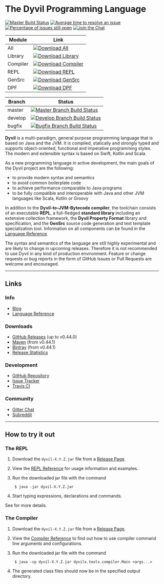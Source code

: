 # The Dyvil Programming Language

[![Master Build Status](https://travis-ci.org/Dyvil/Dyvil.svg?branch=master)](https://travis-ci.org/Dyvil/Dyvil)
[![Average time to resolve an issue](http://isitmaintained.com/badge/resolution/Dyvil/Dyvil.svg)](http://isitmaintained.com/project/Dyvil/Dyvil "Average time to resolve an issue")
[![Percentage of issues still open](http://isitmaintained.com/badge/open/Dyvil/Dyvil.svg)](http://isitmaintained.com/project/Dyvil/Dyvil "Percentage of issues still open")
[![Join the Chat](https://badges.gitter.im/Join%20Chat.svg)](https://gitter.im/Clashsoft/Dyvil?utm_source=badge&utm_medium=badge&utm_campaign=pr-badge&utm_content=badge)

| Module | Link |
|--------|------|
| All |  [![Download All](https://api.bintray.com/packages/dyvil/maven/dyvil/images/download.svg) ](https://bintray.com/dyvil/maven/dyvil/_latestVersion) |
| Library | [![Download Library](https://api.bintray.com/packages/dyvil/maven/library/images/download.svg) ](https://bintray.com/dyvil/maven/library/_latestVersion) |
| Compiler | [![Download Compiler](https://api.bintray.com/packages/dyvil/maven/compiler/images/download.svg) ](https://bintray.com/dyvil/maven/compiler/_latestVersion) |
| REPL | [![Download REPL](https://api.bintray.com/packages/dyvil/maven/repl/images/download.svg) ](https://bintray.com/dyvil/maven/repl/_latestVersion) |
| GenSrc | [![Download GenSrc](https://api.bintray.com/packages/dyvil/maven/gensrc/images/download.svg) ](https://bintray.com/dyvil/maven/gensrc/_latestVersion) |
| DPF | [![Download DPF](https://api.bintray.com/packages/dyvil/maven/dpf/images/download.svg) ](https://bintray.com/dyvil/maven/dpf/_latestVersion) |

| Branch | Status |
|--------|--------|
| master | [![Master Branch Build Status](https://travis-ci.org/Dyvil/Dyvil.svg?branch=master)](https://travis-ci.org/Dyvil/Dyvil) |
| develop | [![Develop Branch Build Status](https://travis-ci.org/Dyvil/Dyvil.svg?branch=develop)](https://travis-ci.org/Dyvil/Dyvil) |
| bugfix | [![Bugfix Branch Build Status](https://travis-ci.org/Dyvil/Dyvil.svg?branch=bugfix)](https://travis-ci.org/Dyvil/Dyvil) |

**Dyvil** is a multi-paradigm, general purpose programming language that is based on Java and the JVM.
It is compiled, statically and strongly typed and supports object-oriented, functional and imperative
programming styles. The modern and extensible syntax is based on Swift, Kotlin and Scala.

As a new programming language in active development, the main goals of the Dyvil project are the following:

- to provide modern syntax and semantics
- to avoid common boilerplate code
- to achieve performance comparable to Java programs
- to be fully compatible and interoperable with Java and other JVM languages like Scala, Kotlin or Groovy

In addition to the **Dyvil-to-JVM-Bytecode compiler**, the toolchain consists of an executable **REPL**, a full-fledged
**standard library** including an extensive collection framework, the **Dyvil Property Format** library and
specification, and the **GenSrc** source code generation and text template specialization tool. Information on all
components can be found in the [Language Reference][1].

The syntax and semantics of the language are still highly experimental and are likely to change in upcoming
releases. Therefore it is not recommended to use Dyvil in any kind of production environment.
Feature or change requests or bug reports in the form of GitHub Issues or Pull Requests are welcome and encouraged.

---

## Links

### Info

- [Blog](http://dyvil.github.io/)
- [Language Reference][1]

### Downloads

- [GitHub Releases](https://github.com/Dyvil/Dyvil/releases) (up to v0.44.0)
- [Maven](https://mvnrepository.com/artifact/org.dyvil) (from v0.44.1)
- [Bintray](https://bintray.com/dyvil/maven) (from v0.44.1)
- [Release Statistics](https://docs.google.com/spreadsheets/d/13imk47mUlV9nbi2fsGAXuUr1f3cOdWhTyi_AoKlIgqA/edit?usp=sharing)

### Development

- [GitHub Repository](https://github.com/Dyvil/Dyvil)
- [Issue Tracker](https://github.com/Dyvil/Dyvil/issues)
- [Travis CI](https://travis-ci.org/Dyvil/Dyvil)

### Community

- [Gitter Chat](https://gitter.im/Clashsoft/Dyvil)
- [Subreddit](https://www.reddit.com/r/Dyvil/)

---

## How to try it out

### The REPL

1. Download the `dyvil-X.Y.Z.jar` file from a [Release Page](https://github.com/Dyvil/Dyvil/releases).
2. View the [REPL Reference](https://dyvil.gitbooks.io/dyvil-language-reference/content/tools/repl.html) for usage information and examples.
3. Run the downloaded jar file with the command

        $ java -jar dyvil-X.Y.Z.jar

4. Start typing expressions, declarations and commands.

See  for more details.

### The Compiler

1. Download the `dyvil-X.Y.Z.jar` file from a [Release Page](https://github.com/Dyvil/Dyvil/releases).
2. View the [Compiler Reference](https://dyvil.gitbooks.io/dyvil-language-reference/content/tools/dyvil-compiler.html) to find out how to use compiler command line arguments and configurations.
3. Run the downloaded jar file with the command

        $ java -cp dyvil-X.Y.Z.jar dyvilx.tools.compiler.Main <args...>

4. The generated class files should now be in the specified output directory.

[1]: https://dyvil.gitbooks.io/dyvil-language-reference/content/

